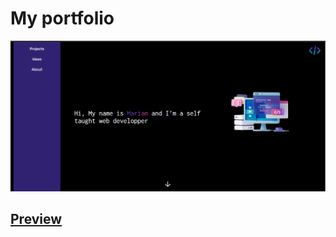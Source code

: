 # My portfolio

![Design preview for the Results summary component coding challenge](./design/ui.png)


## [Preview](https://studentmdc.github.io/portfolio/)


